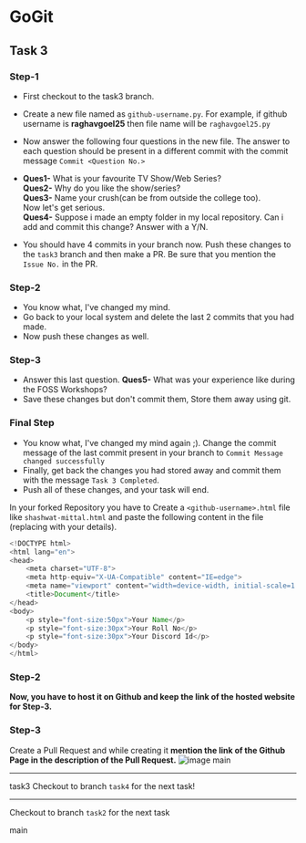 # GoGit
## Task 3
### Step-1

- First checkout to the task3 branch.
- Create a new file named as `github-username.py`. For example, if github username is **raghavgoel25** then file name will be `raghavgoel25.py`
- Now answer the following four questions in the new file. The answer to each question should be present in a different commit with the commit message `Commit <Question No.>`
- **Ques1-** What is your favourite TV Show/Web Series? </br>
  **Ques2-** Why do you like the show/series? </br>
  **Ques3-** Name your crush(can be from outside the college too).</br>
  Now let's get serious. </br>
  **Ques4-** Suppose i made an empty folder in my local repository. Can i add and commit this change? Answer with a Y/N. </br>
  
- You should have 4 commits in your branch now. Push these changes to the `task3` branch and then make a PR. Be sure that you mention the `Issue No.` in the PR.

### Step-2
- You know what, I've changed my mind.
- Go back to your local system and delete the last 2 commits that you had made.
- Now push these changes as well. 

### Step-3
- Answer this last question. **Ques5-** What was your experience like during the FOSS Workshops?
- Save these changes but don't commit them, Store them away using git.

### Final Step
- You know what, I've changed my mind again ;). Change the commit message of the last commit present in your branch to `Commit Message changed successfully`
- Finally, get back the changes you had stored away and commit them with the message `Task 3 Completed`.
- Push all of these changes, and your task will end. 

In your forked Repository you have to Create a ```<github-username>.html``` file like ```shashwat-mittal.html``` and paste the following content in the file (replacing with your details).
```Java
<!DOCTYPE html>
<html lang="en">
<head>
    <meta charset="UTF-8">
    <meta http-equiv="X-UA-Compatible" content="IE=edge">
    <meta name="viewport" content="width=device-width, initial-scale=1.0">
    <title>Document</title>
</head>
<body>
    <p style="font-size:50px">Your Name</p>
    <p style="font-size:30px">Your Roll No</p>
    <p style="font-size:30px">Your Discord Id</p>
</body>
</html>
  ```
 ### Step-2
<b>Now, you have to host it on Github and keep the link of the hosted website for Step-3.</b>

### Step-3
Create a Pull Request and while creating it <b>mention the link of the Github Page in the description of the Pull Request.</b>
![image](https://user-images.githubusercontent.com/74846797/149649303-5670735d-0802-4d76-954d-58dbcdf72483.png)
main

<hr>

task3
Checkout to branch `task4` for the next task!

<hr>

Checkout to branch `task2` for the next task

 main
